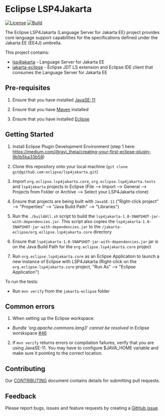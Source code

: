 # Eclipse LSP4Jakarta 
[![License](https://img.shields.io/badge/License-EPL%202.0-red.svg?label=license&logo=eclipse)](https://www.eclipse.org/legal/epl-2.0/) [![Build](https://github.com/eclipse/lsp4jakarta/workflows/Java%20CI%20-%20LSP4Jakarta/badge.svg)](https://github.com/eclipse/lsp4jakarta/actions)

The Eclipse LSP4Jakarta (Language Server for Jakarta EE) project provides core language support capabilities for the specifications defined under the Jakarta EE (EE4J) umbrella.

This project contains: 

- [lsp4jakarta](/lsp4jakarta) - Language Server for Jakarta EE
- [jakarta-eclipse](/jakarta-eclipse) - Eclipse JDT LS extension and Eclipse IDE client that consumes the Language Server for Jakarta EE

## Pre-requisites

1. Ensure that you have installed [JavaSE-11](https://www.oracle.com/ca-en/java/technologies/javase-jdk11-downloads.html)

2. Ensure that you have [Maven](https://maven.apache.org/download.cgi) installed

3. Ensure that you have installed [Eclipse](https://www.eclipse.org/downloads/)

## Getting Started

1. Install Eclipse Plugin Development Environment (step 1 here: https://medium.com/@ravi_theja/creating-your-first-eclipse-plugin-9b1b5ba33b58)

2. Clone this repository onto your local machine (`git clone git@github.com:eclipse/lsp4jakarta.git`)

3. Import `org.eclipse.lsp4jakarta.core`, `org.eclipse.lsp4jakarta.tests` and `lsp4jakarta` projects in Eclipse (File --> Import --> General --> Projects from  Folder or Archive --> Select your LSP4Jakarta clone)

4. Ensure that projects are being built with `JavaSE-11` ("Right-click project" --> "Properties" --> "Java Build Path" --> "Libraries")

5. Run the `./buildAll.sh` script to build the `lsp4jakarta-1.0-SNAPSHOT-jar-with-dependencies.jar`. This script also copies the `lsp4jakarta-1.0-SNAPSHOT-jar-with-dependencies.jar` to the `/jakarta-eclipse/org.eclipse.lsp4jakarta.core` directory 

6. Ensure that `lsp4jakarta-1.0-SNAPSHOT-jar-with-dependencies.jar` jar is on the Java Build Path for the `org.eclipse.lsp4jakarta.core` project

7. Run `org.eclipse.lsp4jakarta.core` as an Eclipse Application to launch a new instance of Eclipse with LSP4Jakarta (Right-click on the `org.eclipse.lsp4jakarta.core` project, "Run As" --> "Eclipse Application")

To run the tests:
- Run `mvn verify` from the `jakarta-eclipse` folder

## Common errors 

1. When setting up the Eclipse workspace: 
- *Bundle 'org.apache.commons.lang3' cannot be resolved* in Eclipse worskspace [#46](https://github.com/eclipse/lsp4jakarta/issues/46)

2. If `mvn verify` returns errors or compilation failures, verify that you are using JavaSE-11. You may have to configure $JAVA_HOME variable and make sure it pointing to the correct location.

## Contributing

Our [CONTRIBUTING](CONTRIBUTING.md) document contains details for submitting pull requests.

## Feedback

Please report bugs, issues and feature requests by creating a [GitHub issue](https://github.com/eclipse/lsp4jakarta/issues).
